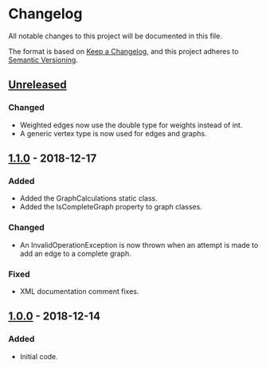 # Changelog
All notable changes to this project will be documented in this file.

The format is based on [Keep a Changelog](https://keepachangelog.com/en/1.0.0/),
and this project adheres to [Semantic Versioning](https://semver.org/spec/v2.0.0.html).

## [Unreleased]
### Changed
- Weighted edges now use the double type for weights instead of int.
- A generic vertex type is now used for edges and graphs.

## [1.1.0] - 2018-12-17
### Added
- Added the GraphCalculations static class.
- Added the IsCompleteGraph property to graph classes.

### Changed
- An InvalidOperationException is now thrown when an attempt is made to add an
  edge to a complete graph.

### Fixed
-  XML documentation comment fixes.

## [1.0.0] - 2018-12-14
### Added
- Initial code.

[Unreleased]: https://github.com/Xyaneon/Xyaneon.ComputerScience.GraphTheory/compare/v1.1.0...HEAD
[1.1.0]: https://github.com/Xyaneon/Xyaneon.ComputerScience.GraphTheory/compare/v1.0.0...v1.1.0
[1.0.0]: https://github.com/Xyaneon/Xyaneon.ComputerScience.GraphTheory/compare/59c07192b4dc956019348bf39968a22521e2616c...v1.0.0